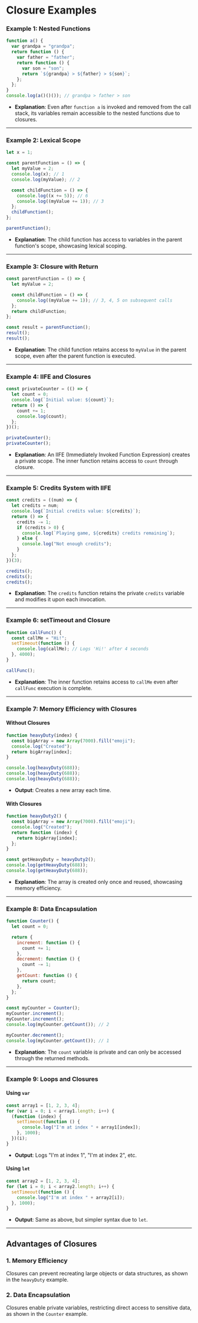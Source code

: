 # Closure Examples

### Example 1: Nested Functions

```js
function a() {
  var grandpa = "grandpa";
  return function () {
    var father = "father";
    return function () {
      var son = "son";
      return `${grandpa} > ${father} > ${son}`;
    };
  };
}
console.log(a()()()); // grandpa > father > son
```

- **Explanation**: Even after `function a` is invoked and removed from the call stack, its variables remain accessible to the nested functions due to closures.

---

### Example 2: Lexical Scope

```js
let x = 1;

const parentFunction = () => {
  let myValue = 2;
  console.log(x); // 1
  console.log(myValue); // 2

  const childFunction = () => {
    console.log((x += 5)); // 6
    console.log((myValue += 1)); // 3
  };
  childFunction();
};

parentFunction();
```

- **Explanation**: The child function has access to variables in the parent function's scope, showcasing lexical scoping.

---

### Example 3: Closure with Return

```js
const parentFunction = () => {
  let myValue = 2;

  const childFunction = () => {
    console.log((myValue += 1)); // 3, 4, 5 on subsequent calls
  };
  return childFunction;
};

const result = parentFunction();
result();
result();
```

- **Explanation**: The child function retains access to `myValue` in the parent scope, even after the parent function is executed.

---

### Example 4: IIFE and Closures

```js
const privateCounter = (() => {
  let count = 0;
  console.log(`Initial value: ${count}`);
  return () => {
    count += 1;
    console.log(count);
  };
})();

privateCounter();
privateCounter();
```

- **Explanation**: An IIFE (Immediately Invoked Function Expression) creates a private scope. The inner function retains access to `count` through closure.

---

### Example 5: Credits System with IIFE

```js
const credits = ((num) => {
  let credits = num;
  console.log(`Initial credits value: ${credits}`);
  return () => {
    credits -= 1;
    if (credits > 0) {
      console.log(`Playing game, ${credits} credits remaining`);
    } else {
      console.log("Not enough credits");
    }
  };
})(3);

credits();
credits();
credits();
```

- **Explanation**: The `credits` function retains the private `credits` variable and modifies it upon each invocation.

---

### Example 6: setTimeout and Closure

```js
function callFunc() {
  const callMe = "Hi!";
  setTimeout(function () {
    console.log(callMe); // Logs 'Hi!' after 4 seconds
  }, 4000);
}

callFunc();
```

- **Explanation**: The inner function retains access to `callMe` even after `callFunc` execution is complete.

---

### Example 7: Memory Efficiency with Closures

#### Without Closures

```js
function heavyDuty(index) {
  const bigArray = new Array(7000).fill("emoji");
  console.log("Created");
  return bigArray[index];
}

console.log(heavyDuty(688));
console.log(heavyDuty(688));
console.log(heavyDuty(688));
```

- **Output**: Creates a new array each time.

#### With Closures

```js
function heavyDuty2() {
  const bigArray = new Array(7000).fill("emoji");
  console.log("Created");
  return function (index) {
    return bigArray[index];
  };
}

const getHeavyDuty = heavyDuty2();
console.log(getHeavyDuty(688));
console.log(getHeavyDuty(688));
```

- **Explanation**: The array is created only once and reused, showcasing memory efficiency.

---

### Example 8: Data Encapsulation

```js
function Counter() {
  let count = 0;

  return {
    increment: function () {
      count += 1;
    },
    decrement: function () {
      count -= 1;
    },
    getCount: function () {
      return count;
    },
  };
}

const myCounter = Counter();
myCounter.increment();
myCounter.increment();
console.log(myCounter.getCount()); // 2

myCounter.decrement();
console.log(myCounter.getCount()); // 1
```

- **Explanation**: The `count` variable is private and can only be accessed through the returned methods.

---

### Example 9: Loops and Closures

#### Using `var`

```js
const array1 = [1, 2, 3, 4];
for (var i = 0; i < array1.length; i++) {
  (function (index) {
    setTimeout(function () {
      console.log("I'm at index " + array1[index]);
    }, 1000);
  })(i);
}
```

- **Output**: Logs "I'm at index 1", "I'm at index 2", etc.

#### Using `let`

```js
const array2 = [1, 2, 3, 4];
for (let i = 0; i < array2.length; i++) {
  setTimeout(function () {
    console.log("I'm at index " + array2[i]);
  }, 1000);
}
```

- **Output**: Same as above, but simpler syntax due to `let`.

---

## Advantages of Closures

### 1. Memory Efficiency

Closures can prevent recreating large objects or data structures, as shown in the `heavyDuty` example.

### 2. Data Encapsulation

Closures enable private variables, restricting direct access to sensitive data, as shown in the `Counter` example.
